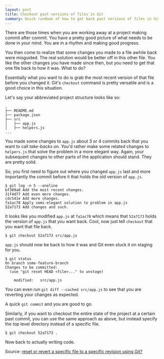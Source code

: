 ```yaml
---
layout: post
title: Checkout past versions of files in Git
summary: Quick rundown of how to get back past versions of files in Git
---
```


There are those times when you are working away at a project making commit
after commit. You have a pretty good picture of what needs to be done in
your mind. You are in a rhythm and making good progress.

You then come to realize that some changes you made to a file awhile back were
misguided. The real solution would be better off in this other file. You
like the other changes you have made since then, but you need to get that
one file back to how it was. What to do?

Essentially what you want to do is grab the most recent version of that file
before you changed it.
Git's `checkout` command is pretty versatile and is a good choice in this
situation.

Let's say your abbreviated project structure looks like so:

    .
    ├── README.md
    ├── package.json
    ├── src
    │   ├── app.js
    │   ├── helpers.js
    ...

You made some changes to `app.js` about 3 or 4 commits back that you want to
call *take-backs* on. You'd rather make some related changes to `helpers.js`
that solve the problem in a more elegant way. Again, your subsequent changes
to other parts of the application should stand. They are pretty solid.

So, you first need to figure out where you changed `app.js` last and more
importantly the commit before it that holds the old version of `app.js`.

    $ git log -n 5 --oneline
    bf309a8 Add the most recent changes.
    31f4d77 Add even more changes.
    cdc541e Add more changes.
    fa1ac78 Apply semi-elegant solution to problem in app.js
    52a7173 Add changes and such.

It looks like you modified `app.js` at `fa1ac78` which means that `52a7173`
holds the version of `app.js` that you want back. Cool, now just tell
`checkout` that you want that file back.

    $ git checkout 52a7173 src/app.js

`app.js` should now be back to how it was and Git even stuck it on staging
for you.

    $ git status
    On branch some-feature-branch
    Changes to be committed:
      (use "git reset HEAD <file>..." to unstage)

        modified:   src/app.js

You can even run `git diff --cached src/app.js` to see that you are
reverting your changes as expected.

A quick `git commit` and you are good to go.

Similarly, if you want to checkout the entire state of the project at a
certain past commit, you can use the same approach as above, but instead
specify the top level directory instead of a specific file.

    $ git checkout 52a7173 .

Now back to actually writing code.

Source: [reset or revert a specific file to a specific revision using
Git?](http://stackoverflow.com/questions/215718/reset-or-revert-a-specific-file-to-a-specific-revision-using-git)
